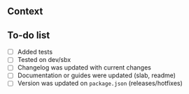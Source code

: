 ## Context

<!-- Add a brief description of your changes -->

## To-do list

- [ ] Added tests
- [ ] Tested on dev/sbx
- [ ] Changelog was updated with current changes
- [ ] Documentation or guides were updated (slab, readme)
- [ ] Version was updated on `package.json` (releases/hotfixes)

<!-- Remember to squash all commits before merging -->
